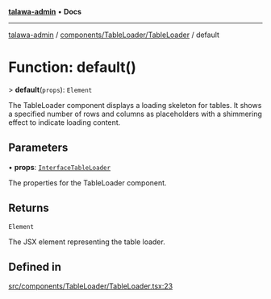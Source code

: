 [**talawa-admin**](../../../../README.md) • **Docs**

***

[talawa-admin](../../../../modules.md) / [components/TableLoader/TableLoader](../README.md) / default

# Function: default()

\> **default**(`props`): `Element`

The TableLoader component displays a loading skeleton for tables.
It shows a specified number of rows and columns as placeholders
with a shimmering effect to indicate loading content.

## Parameters

• **props**: [`InterfaceTableLoader`](../interfaces/InterfaceTableLoader.md)

The properties for the TableLoader component.

## Returns

`Element`

The JSX element representing the table loader.

## Defined in

[src/components/TableLoader/TableLoader.tsx:23](https://github.com/PalisadoesFoundation/talawa-admin/blob/3f6b41a67c6932f4c0bce6ffb822d4ef12ede8c8/src/components/TableLoader/TableLoader.tsx#L23)

